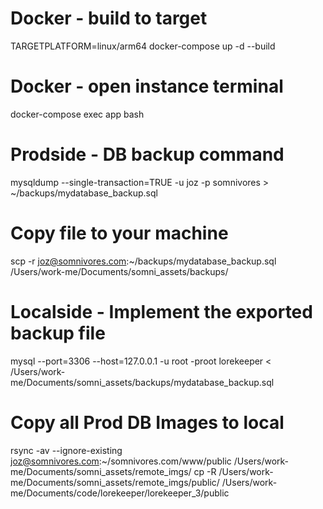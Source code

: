 # Docker - build to target
TARGETPLATFORM=linux/arm64 docker-compose up -d --build
# Docker - open instance terminal
docker-compose exec app bash

# Prodside - DB backup command
mysqldump --single-transaction=TRUE -u joz -p somnivores > ~/backups/mydatabase_backup.sql
# Copy file to your machine
scp -r joz@somnivores.com:~/backups/mydatabase_backup.sql /Users/work-me/Documents/somni_assets/backups/
# Localside - Implement the exported backup file
mysql --port=3306 --host=127.0.0.1 -u root -proot lorekeeper < /Users/work-me/Documents/somni_assets/backups/mydatabase_backup.sql

# Copy all Prod DB Images to local
<!-- scp -r joz@somnivores.com:~/somnivores.com/www/public /Users/work-me/Documents/somni_assets/remote_imgs/ -->
rsync -av --ignore-existing joz@somnivores.com:~/somnivores.com/www/public /Users/work-me/Documents/somni_assets/remote_imgs/
cp -R /Users/work-me/Documents/somni_assets/remote_imgs/public/ /Users/work-me/Documents/code/lorekeeper/lorekeeper_3/public
